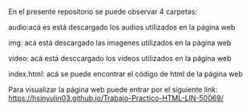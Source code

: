 En el presente repositorio se puede observar 4 carpetas:

audio:acá es está descargado los audios utilizados en la página web

img: acá está descargado las imagenes utilizados en la página web

video: acá está desccargado los videos utilizados en la página web

index.html: acá se puede encontrar el código de html de la página web

Para visualizar la página web puede entrar por el siguiente link:
https://hsinyulin03.github.io/Trabajo-Practico-HTML-LIN-50069/

